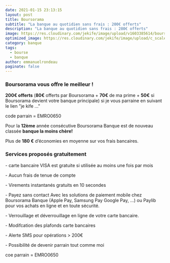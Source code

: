 ```yaml
---
date: 2021-01-15 23:13:15
layout: post
title: Boursorama
subtitle: "La banque au quotidien sans frais : 200€ offerts"
description: "La banque au quotidien sans frais : 280€ offerts"
image: https://res.cloudinary.com/jekife/image/upload/v1603385614/boursorama_bvurwe.jpg
optimized_image: https://res.cloudinary.com/jekife/image/upload/c_scale,w_380/v1603385614/boursorama_bvurwe.jpg
category: banque
tags:
  - bourse
  - banque
author: emmanuelrondeau
paginate: false
---
```

### Boursorama vous offre le meilleur !

**200€ offerts** (**80€**  offerts par Boursorama + **70€** de ma prime + **50€** si Boursorama devient votre banque principale) si je vous parraine en suivant le lien "je kife ..."  

code parrain = EMRO0650

Pour la **12ème** année consécutive Boursorama Banque est de nouveau classée **banque la moins chère!**

Plus de **180 €** d’économies en moyenne sur vos frais bancaires.

### Services proposés gratuitement

\- carte bancaire VISA est gratuite si utilisée au moins une fois par mois

\- Aucun frais de tenue de compte

\- Virements instantanés gratuits en 10 secondes

\- Payez sans contact Avec les solutions de paiement mobile chez Boursorama Banque (Apple Pay, Samsung Pay
Google Pay, ...) ou  Paylib pour vos achats en ligne et en toute sécurité.

\- Verrouillage et déverrouillage en ligne de votre carte bancaire.

\- Modifcation des plafonds carte bancaires

\- Alerte SMS pour opérations > 200€

\- Possibilité de devenir parrain tout comme moi

coe parrain = EMRO0650
